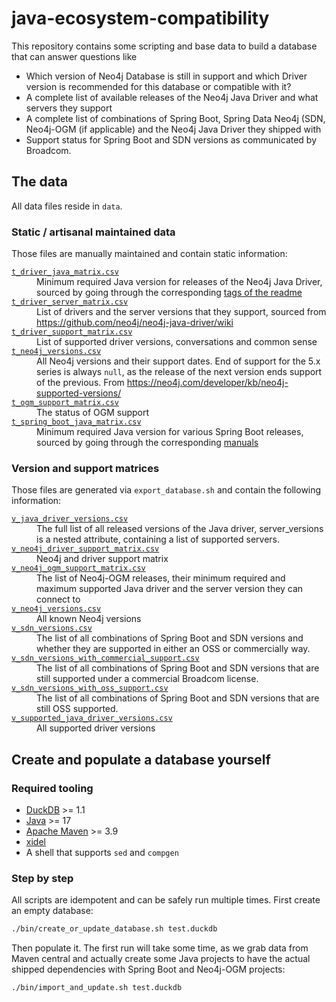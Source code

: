 # java-ecosystem-compatibility

This repository contains some scripting and base data to build a database that can answer questions like

* Which version of Neo4j Database is still in support and which Driver version is recommended for this database or
  compatible with it?
* A complete list of available releases of the Neo4j Java Driver and what servers they support
* A complete list of combinations of Spring Boot, Spring Data Neo4j (SDN, Neo4j-OGM (if applicable) and the Neo4j Java
  Driver they shipped with
* Support status for Spring Boot and SDN versions as communicated by Broadcom.

## The data

All data files reside in `data`.

<!-- Generated -->
### Static / artisanal maintained data

Those files are manually maintained and contain static information:

<dl>
<dt><code><a href="data/t_driver_java_matrix.csv">t_driver_java_matrix.csv</a></code></dt>
<dd>Minimum required Java version for releases of the Neo4j Java Driver, sourced by going through the corresponding <a href="https://github.com/neo4j/neo4j-java-driver/tags">tags of the readme</a></dd>
<dt><code><a href="data/t_driver_server_matrix.csv">t_driver_server_matrix.csv</a></code></dt>
<dd>List of drivers and the server versions that they support, sourced from <a href="https://github.com/neo4j/neo4j-java-driver/wiki">https://github.com/neo4j/neo4j-java-driver/wiki</a></dd>
<dt><code><a href="data/t_driver_support_matrix.csv">t_driver_support_matrix.csv</a></code></dt>
<dd>List of supported driver versions, conversations and common sense</dd>
<dt><code><a href="data/t_neo4j_versions.csv">t_neo4j_versions.csv</a></code></dt>
<dd>All Neo4j versions and their support dates. End of support for the 5.x series is always <code>null</code>, as the release of the next version ends support of the previous. From <a href="https://neo4j.com/developer/kb/neo4j-supported-versions">https://neo4j.com/developer/kb/neo4j-supported-versions/</a></dd>
<dt><code><a href="data/t_ogm_support_matrix.csv">t_ogm_support_matrix.csv</a></code></dt>
<dd>The status of OGM support</dd>
<dt><code><a href="data/t_spring_boot_java_matrix.csv">t_spring_boot_java_matrix.csv</a></code></dt>
<dd>Minimum required Java version for various Spring Boot releases, sourced by going through the corresponding <a href="https://docs.spring.io/spring-boot/system-requirements.html">manuals</a></dd>
</dl>

### Version and support matrices

Those files are generated via `export_database.sh` and contain the following information:

<dl>
<dt><code><a href="data/v_java_driver_versions.csv">v_java_driver_versions.csv</a></code></dt>
<dd>The full list of all released versions of the Java driver, server_versions is a nested attribute, containing a list of supported servers.</dd>
<dt><code><a href="data/v_neo4j_driver_support_matrix.csv">v_neo4j_driver_support_matrix.csv</a></code></dt>
<dd>Neo4j and driver support matrix</dd>
<dt><code><a href="data/v_neo4j_ogm_support_matrix.csv">v_neo4j_ogm_support_matrix.csv</a></code></dt>
<dd>The list of Neo4j-OGM releases, their minimum required and maximum supported Java driver and the server version they can connect to</dd>
<dt><code><a href="data/v_neo4j_versions.csv">v_neo4j_versions.csv</a></code></dt>
<dd>All known Neo4j versions</dd>
<dt><code><a href="data/v_sdn_versions.csv">v_sdn_versions.csv</a></code></dt>
<dd>The list of all combinations of Spring Boot and SDN versions and whether they are supported in either an OSS or commercially way.</dd>
<dt><code><a href="data/v_sdn_versions_with_commercial_support.csv">v_sdn_versions_with_commercial_support.csv</a></code></dt>
<dd>The list of all combinations of Spring Boot and SDN versions that are still supported under a commercial Broadcom license.</dd>
<dt><code><a href="data/v_sdn_versions_with_oss_support.csv">v_sdn_versions_with_oss_support.csv</a></code></dt>
<dd>The list of all combinations of Spring Boot and SDN versions that are still OSS supported.</dd>
<dt><code><a href="data/v_supported_java_driver_versions.csv">v_supported_java_driver_versions.csv</a></code></dt>
<dd>All supported driver versions</dd>
</dl>
<!-- /Generated -->

## Create and populate a database yourself

### Required tooling

* [DuckDB](https://duckdb.org) >= 1.1
* [Java](https://adoptium.net/de/temurin/releases/?version=17) >= 17
* [Apache Maven](https://maven.apache.org) >= 3.9
* [xidel](https://www.videlibri.de/xidel.html)
* A shell that supports `sed` and `compgen`

### Step by step

All scripts are idempotent and can be safely run multiple times.
First create an empty database:

```bash
./bin/create_or_update_database.sh test.duckdb
```

Then populate it. The first run will take some time, as we grab data from Maven central and actually create some Java
projects to have the actual shipped dependencies with Spring Boot and Neo4j-OGM projects:

```bash
./bin/import_and_update.sh test.duckdb
```
